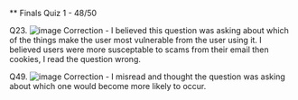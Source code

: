 ** Finals Quiz 1  - 48/50

Q23. ![image](https://user-images.githubusercontent.com/89223558/164543990-f51004dd-b1ea-4d26-8671-0b8fc4a9978e.png)
Correction - I believed this question was asking about which of the things make the user most vulnerable from the user using it. I believed users were more susceptable to scams from their email then cookies, I read the question wrong. 

Q49. ![image](https://user-images.githubusercontent.com/89223558/164544364-c7a7c543-5526-41dc-b38f-745a59222761.png)
Correction - I misread and thought the question was asking about which one would become more likely to occur. 
